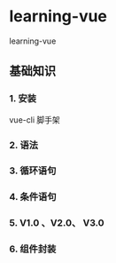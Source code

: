 # learning-vue
learning-vue

## 基础知识


### 1. 安装

vue-cli 脚手架

### 2. 语法

### 3. 循环语句

### 4. 条件语句

### 5. V1.0 、V2.0、 V3.0

### 6. 组件封装